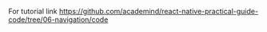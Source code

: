 
For tutorial link
https://github.com/academind/react-native-practical-guide-code/tree/06-navigation/code